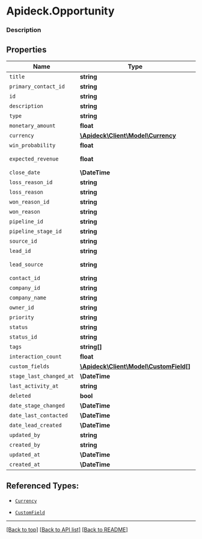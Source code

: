 # Apideck.Opportunity

### Description

## Properties
Name | Type | Description | Notes
------------ | ------------- | ------------- | -------------
`title` | **string** |  | 
`primary_contact_id` | **string** |  | 
`id` | **string** |  | [optional] 
`description` | **string** |  | [optional] 
`type` | **string** |  | [optional] 
`monetary_amount` | **float** |  | [optional] 
`currency` | [**\Apideck\Client\Model\Currency**](Currency.md) |  | [optional] 
`win_probability` | **float** |  | [optional] 
`expected_revenue` | **float** | Expected Revenue | [optional] 
`close_date` | **\DateTime** |  | [optional] 
`loss_reason_id` | **string** |  | [optional] 
`loss_reason` | **string** |  | [optional] 
`won_reason_id` | **string** |  | [optional] 
`won_reason` | **string** |  | [optional] 
`pipeline_id` | **string** |  | [optional] 
`pipeline_stage_id` | **string** |  | [optional] 
`source_id` | **string** |  | [optional] 
`lead_id` | **string** |  | [optional] 
`lead_source` | **string** | Lead source | [optional] 
`contact_id` | **string** |  | [optional] 
`company_id` | **string** |  | [optional] 
`company_name` | **string** |  | [optional] 
`owner_id` | **string** |  | [optional] 
`priority` | **string** |  | [optional] 
`status` | **string** |  | [optional] 
`status_id` | **string** |  | [optional] 
`tags` | **string[]** |  | [optional] 
`interaction_count` | **float** |  | [optional] 
`custom_fields` | [**\Apideck\Client\Model\CustomField[]**](CustomField.md) |  | [optional] 
`stage_last_changed_at` | **\DateTime** |  | [optional] 
`last_activity_at` | **string** |  | [optional] 
`deleted` | **bool** |  | [optional] 
`date_stage_changed` | **\DateTime** |  | [optional] 
`date_last_contacted` | **\DateTime** |  | [optional] 
`date_lead_created` | **\DateTime** |  | [optional] 
`updated_by` | **string** |  | [optional] 
`created_by` | **string** |  | [optional] 
`updated_at` | **\DateTime** |  | [optional] 
`created_at` | **\DateTime** |  | [optional] 





## Referenced Types:






* [`Currency`](Currency.md)





















* [`CustomField`](CustomField.md)











---

[[Back to top]](#) [[Back to API list]](../../../../README.md#documentation-for-api-endpoints) [[Back to README]](../../../../README.md)


